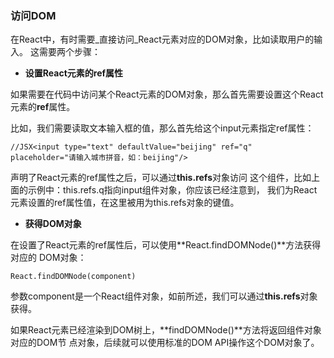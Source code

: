 ### 访问DOM

在React中，有时需要_直接访问_React元素对应的DOM对象，比如读取用户的输入。 这需要两个步骤：

- **设置React元素的ref属性**

如果需要在代码中访问某个React元素的DOM对象，那么首先需要设置这个React 元素的**ref**属性。

比如，我们需要读取文本输入框的值，那么首先给这个input元素指定ref属性：

```
//JSX<input type="text" defaultValue="beijing" ref="q"    placeholder="请输入城市拼音，如：beijing"/>
```

声明了React元素的ref属性之后，可以通过**this.refs**对象访问 这个组件，比如上面的示例中：this.refs.q指向input组件对象，你应该已经注意到， 我们为React元素设置的ref属性值，在这里被用为this.refs对象的键值。

- **获得DOM对象**

在设置了React元素的ref属性后，可以使用**React.findDOMNode()**方法获得对应的 DOM对象：

```
React.findDOMNode(component)
```

参数component是一个React组件对象，如前所述，我们可以通过**this.refs**对象获得。

如果React元素已经渲染到DOM树上，**findDOMNode()**方法将返回组件对象对应的DOM节 点对象，后续就可以使用标准的DOM API操作这个DOM对象了。

